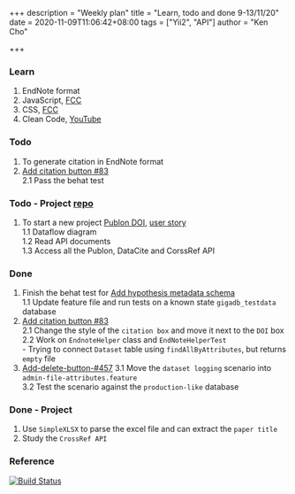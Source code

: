 +++
description = "Weekly plan"
title = "Learn, todo and done 9-13/11/20"
date = 2020-11-09T11:06:42+08:00
tags = ["Yii2", "API"]
author = "Ken Cho"

+++  
### Learn
1. EndNote format  
2. JavaScript, [FCC](https://www.freecodecamp.org/learn/)
3. CSS, [FCC](https://www.freecodecamp.org/learn/)
4. Clean Code, [YouTube](https://www.youtube.com/watch?v=7EmboKQH8lM)

### Todo
1. To generate citation in EndNote format  
2. [Add citation button #83](https://github.com/gigascience/gigadb-website/issues/83)  
    2.1 Pass the behat test  
    
### Todo - Project [repo](https://github.com/kencho51/test/tree/develop/mint_doi)
1. To start a new project [Publon DOI](https://drive.google.com/file/d/1bCUUq86WwNko8u1JImGmj96s3Rqv0Ldj/view?usp=sharing), [user story](https://docs.google.com/document/d/1CopK9e9QclOd91WRN1LREEBefMDb5cWoHiElj3IfKLc/edit#heading=h.2b6t0w755r3s)  
    1.1 Dataflow diagram  
    1.2 Read API documents  
    1.3 Access all the Publon, DataCite and CorssRef API  
    
### Done
1.  Finish the behat test for [Add hypothesis metadata schema](https://github.com/gigascience/gigadb-website/pull/516)  
    1.1 Update feature file and run tests on a known state `gigadb_testdata` database   
2. [Add citation button #83](https://github.com/gigascience/gigadb-website/issues/83)  
    2.1 Change the style of the `citation box` and move it next to the `DOI` box  
    2.2 Work on `EndnoteHelper` class and `EndNoteHelperTest`  
        - Trying to connect `Dataset` table using `findAllByAttributes`, but returns `empty` file  
3. [Add-delete-button-#457](https://github.com/gigascience/gigadb-website/pull/503)
    3.1 Move the `dataset logging` scenario into `admin-file-attributes.feature`  
    3.2 Test the scenario against the `production-like` database  

### Done - Project
1. Use `SimpleXLSX` to parse the excel file and can extract the `paper title`  
2. Study the `CrossRef API`  

### Reference


[![Build Status](https://travis-ci.org/kencho51/gigathing.svg?branch=master)](https://travis-ci.org/kencho51/gigathing)


